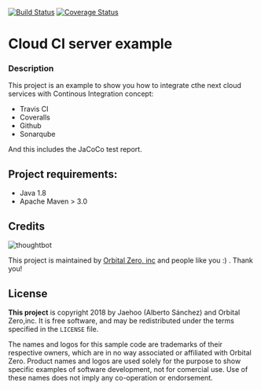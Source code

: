 [![Build Status](https://travis-ci.org/jaehoo/oz-ex-ci-cloud.svg?branch=master)](https://travis-ci.org/jaehoo/oz-ex-ci-cloud) [![Coverage Status](https://coveralls.io/repos/github/jaehoo/oz-ex-ci-cloud/badge.svg)](https://coveralls.io/github/jaehoo/oz-ex-ci-cloud)

# Cloud CI server example

### Description
This project is an example to show you how to integrate cthe next cloud services with Continous Integration concept:

 - Travis CI
 - Coveralls
 - Github
 - Sonarqube

And this includes the JaCoCo test report.

## Project requirements:

- Java 1.8
- Apache Maven > 3.0


Credits
-------

![thoughtbot](https://camo.githubusercontent.com/d2f74db913092e685ad921da3a83831b1152b8a0/68747470733a2f2f6c68362e676f6f676c6575736572636f6e74656e742e636f6d2f2d67584669794b53535a34452f5565776b4c3645657a38492f41414141414141414470672f5068696664306f61666b632f733238382f4f5a25323532306c6f676f2e706e67)

This project is maintained by [Orbital Zero, inc](http://www.orbitalzero.com/community)
and people like you :) . Thank you!

License
-------

**This project** is copyright 2018 by Jaehoo (Alberto Sánchez) and Orbital Zero,inc. It is free software, and may be redistributed under the terms specified in the `LICENSE` file.

The names and logos for this sample code are trademarks of their respective owners, which are in no way associated or affiliated with Orbital Zero.
Product names and logos are used solely for the purpose to show specific examples of software development, not for comercial use. Use of these names does not imply any co-operation or endorsement.